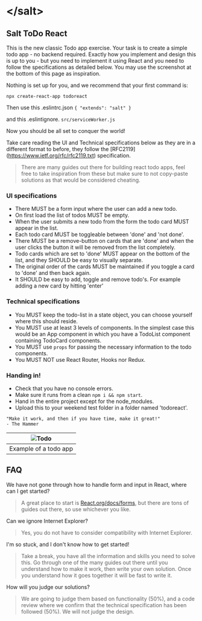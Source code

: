 # &lt;/salt&gt;

## Salt ToDo React

This is the new classic Todo app exercise. Your task is to create a simple todo app - no backend required.
Exactly how you implement and design this is up to you - but you need to implement it using React and you need to follow the specifications as detailed below. You may use the screenshot at the bottom of this page as inspiration.

Nothing is set up for you, and we recommend that your first command is:

`npx create-react-app todoreact`

Then use this .eslintrc.json
`{
    "extends": "salt"
}`

and this .eslintignore.
`src/serviceWorker.js`

Now you should be all set to conquer the world!

Take care reading the UI and Technical specifications below as they are in a different format to before, they follow the [RFC2119]
(https://www.ietf.org/rfc/rfc2119.txt) specification.

>There are many guides out there for building react todo apps, feel free to take inspiration from these but make sure to not copy-paste solutions as that would be considered cheating.

### UI specifications
* There MUST be a form input where the user can add a new todo.
* On first load the list of todos MUST be empty.
* When the user submits a new todo from the form the todo card MUST appear in the list.
* Each todo card MUST be toggleable between 'done' and 'not done'.
* There MUST be a remove-button on cards that are 'done' and when the user clicks the button it will be removed from the list completely.
* Todo cards which are set to 'done' MUST appear on the bottom of the list, and they SHOULD be easy to visually separate.
* The original order of the cards MUST be maintained if you toggle a card to 'done' and then back again.
* It SHOULD be easy to add, toggle and remove todo's. For example adding a new card by hitting 'enter'

### Technical specifications
* You MUST keep the todo-list in a state object, you can choose yourself where this should reside.
* You MUST use at least 3 levels of components. In the simplest case this would be an App component in which you have a TodoList component containing TodoCard components.
* You MUST use `props` for passing the necessary information to the todo components.
* You MUST NOT use React Router, Hooks nor Redux.

### Handing in!
* Check that you have no console errors.
* Make sure it runs from a clean `npm i && npm start`.
* Hand in the entire project except for the node_modules.
* Upload this to your weekend test folder in a folder named 'todoreact'.

```
"Make it work, and then if you have time, make it great!"
- The Hammer
```

| ![Todo](todo.png) |
|:---:|
| Example of a todo app |

## FAQ

We have not gone through how to handle form and input in React, where can I get started?
> A great place to start is [React.org/docs/forms](https://reactjs.org/docs/forms.html), but there are tons of guides out there, so use whichever you like.

Can we ignore Internet Explorer?
> Yes, you do not have to consider compatibility with Internet Explorer.

I'm so stuck, and I don't know how to get started!
> Take a break, you have all the information and skills you need to solve this. Go through one of the many guides out there until you understand how to make it work, then write your own solution. Once you understand how it goes together it will be fast to write it.

How will you judge our solutions?
> We are going to judge them based on functionality (50%), and a code review where we confirm that the technical specification has been followed (50%). We will not judge the design.